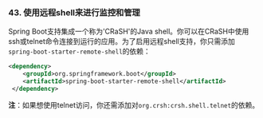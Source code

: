 ### 43. 使用远程shell来进行监控和管理

Spring Boot支持集成一个称为'CRaSH'的Java shell。你可以在CRaSH中使用ssh或telnet命令连接到运行的应用。为了启用远程shell支持，你只需添加`spring-boot-starter-remote-shell`的依赖：
```xml
<dependency>
    <groupId>org.springframework.boot</groupId>
    <artifactId>spring-boot-starter-remote-shell</artifactId>
 </dependency>
```
**注**：如果想使用telnet访问，你还需添加对`org.crsh:crsh.shell.telnet`的依赖。
